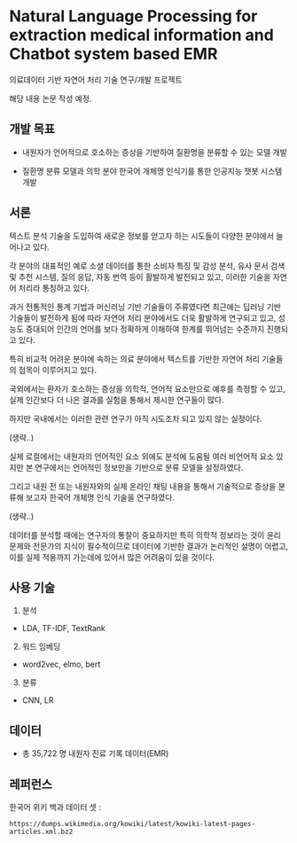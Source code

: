 # Natural Language Processing for extraction medical information and Chatbot system based EMR

의료데이터 기반 자연어 처리 기술 연구/개발 프로젝트

해당 내용 논문 작성 예정.

## 개발 목표

- 내원자가 언어적으로 호소하는 증상을 기반하여 질환명을 분류할 수 있는 모델 개발 

- 질환명 분류 모델과 의학 분야 한국어 개체명 인식기를 통한 인공지능 챗봇 시스템 개발

## 서론

텍스트 분석 기술을 도입하여 새로운 정보를 얻고자 하는 시도들이 다양한 분야에서 늘어나고 있다.

각 분야의 대표적인 예로 소셜 데이터를 통한 소비자 특징 및 감성 분석, 유사 문서 검색 및 추천 시스템, 질의 응답, 
자동 번역 등이 활발하게 발전되고 있고, 이러한 기술을 자연어 처리라 통칭하고 있다. 

과거 전통적인 통계 기법과 머신러닝 기반 기술들이 주류였다면 
최근에는 딥러닝 기반 기술들이 발전하게 됨에 따라 자연어 처리 분야에서도 더욱 활발하게 연구되고 있고,
성능도 증대되어 인간의 언어를 보다 정확하게 이해하여 한계를 뛰어넘는 수준까지 진행되고 있다.

특히 비교적 어려운 분야에 속하는 의료 분야에서 텍스트를 기반한 자연어 처리 기술들의 접목이 이루어지고 있다.
 
국외에서는 환자가 호소하는 증상을 의학적, 언어적 요소만으로 예후를 측정할 수 있고,
실제 인간보다 더 나은 결과를 실험을 통해서 제시한 연구들이 많다. 

하지만 국내에서는 이러한 관련 연구가 아직 시도조차 되고 있지 않는 실정이다.


(생략..)

실제 로컬에서는 내원자의 언어적인 요소 외에도 분석에 도움될 여러 비언어적 요소 있지만 본 연구에서는
언어적인 정보만을 기반으로 분류 모델을 설정하였다.

그리고 내원 전 또는 내원자와의 실제 온라인 채팅 내용을 통해서 기술적으로 증상을 분류해 보고자
한국어 개체명 인식 기술을 연구하였다.

(생략..)

데이터를 분석할 때에는 연구자의 통찰이 중요하지만 특히 의학적 정보라는 것이 윤리 문제와 
전문가의 지식이 필수적이므로 데이터에 기반한 결과가 논리적인 설명이 어렵고, 
이를 실제 적용까지 가는데에 있어서 많은 어려움이 있을 것이다.

## 사용 기술
1. 분석
- LDA, TF-IDF, TextRank
2. 워드 임베딩
- word2vec, elmo, bert
3. 분류
- CNN, LR

## 데이터

- 총 35,722 명 내원자 진료 기록 데이터(EMR)


## 레퍼런스
한국어 위키 백과 데이터 셋 : 
```
https://dumps.wikimedia.org/kowiki/latest/kowiki-latest-pages-articles.xml.bz2

```




